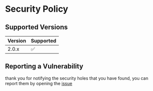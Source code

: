# Security Policy

## Supported Versions

| Version | Supported          |
| ------- | ------------------ |
| 2.0.x   | :white_check_mark: |

## Reporting a Vulnerability
thank you for notifying the security holes that you have found, you can report them by opening the [issue](https://github.com/LuminetteBourgeons/WPU-Bot-2.0/issues)